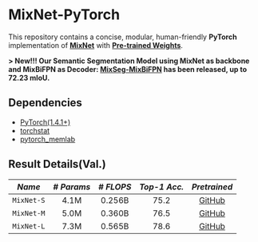 # MixNet-PyTorch
This repository contains a concise, modular, human-friendly **PyTorch** implementation of **[MixNet](https://arxiv.org/abs/1907.09595v3)** with **[Pre-trained Weights](https://github.com/ansleliu/MixNet-Pytorch/tree/master/pretrained_weights)**.

**> New!!! Our Semantic Segmentation Model using MixNet as backbone and MixBiFPN as Decoder: [**MixSeg-MixBiFPN**](https://github.com/ansleliu/LightNetPlusPlus#results) has been released, up to 72.23 mIoU.**

## Dependencies

- [PyTorch(1.4.1+)](http://pytorch.org)  
- [torchstat](https://github.com/Swall0w/torchstat)  
- [pytorch_memlab](https://github.com/Stonesjtu/pytorch_memlab)  


## Result Details(Val.)

|   *Name*   |*# Params*| *# FLOPS*  |*Top-1 Acc.*| *Pretrained* |
|:----------:|:--------:|:----------:|:----------:|:------------:|
| `MixNet-S` |   4.1M   |   0.256B   |    75.2    |   [GitHub](https://github.com/ansleliu/MixNet-Pytorch/blob/master/pretrained_weights/mixnet_s_top1v_75.2.pkl)   |
| `MixNet-M` |   5.0M   |   0.360B   |    76.5    |   [GitHub](https://github.com/ansleliu/MixNet-Pytorch/blob/master/pretrained_weights/mixnet_m_top1v_76.5.pkl)   |
| `MixNet-L` |   7.3M   |   0.565B   |    78.6    |   [GitHub](https://github.com/ansleliu/MixNet-Pytorch/blob/master/pretrained_weights/mixnet_l_top1v_78.6.pkl)   |
